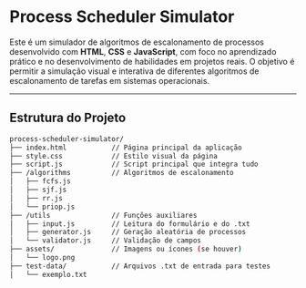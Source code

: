 # Process Scheduler Simulator

Este é um simulador de algoritmos de escalonamento de processos desenvolvido com **HTML**, **CSS** e **JavaScript**, com foco no aprendizado prático e no desenvolvimento de habilidades em projetos reais. O objetivo é permitir a simulação visual e interativa de diferentes algoritmos de escalonamento de tarefas em sistemas operacionais.

---

## Estrutura do Projeto

```bash
process-scheduler-simulator/
├── index.html           // Página principal da aplicação
├── style.css            // Estilo visual da página
├── script.js            // Script principal que integra tudo
├── /algorithms          // Algoritmos de escalonamento
│   ├── fcfs.js            
│   ├── sjf.js
│   ├── rr.js
│   └── priop.js
├── /utils               // Funções auxiliares  
│   ├── input.js         // Leitura do formulário e do .txt
│   ├── generator.js     // Geração aleatória de processos
│   └── validator.js     // Validação de campos
├── assets/              // Imagens ou ícones (se houver)
│   └── logo.png
├── test-data/           // Arquivos .txt de entrada para testes
│   └── exemplo.txt
